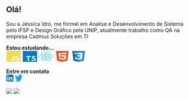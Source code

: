 ## Olá! 
<p> Sou a Jéssica Idro, me formei em Analise e Desenvolvimento de Sistema pelo IFSP e Design Gráfico pela UNIP, atualmente trabalho como QA na empresa Cadmus Soluções em TI
</p>
<div style="display: inline_block">
	<b>Estou estudando...</b>
	<br>
	<img align="center" height="30" width="40" src="https://raw.githubusercontent.com/devicons/devicon/master/icons/javascript/javascript-plain.svg">
	<img align="center" height="30" width="40" src="https://raw.githubusercontent.com/devicons/devicon/master/icons/typescript/typescript-plain.svg">
	<img align="center" height="30" width="40" src="https://raw.githubusercontent.com/devicons/devicon/master/icons/react/react-original.svg">
	<img align="center" height="30" width="40" src="https://raw.githubusercontent.com/devicons/devicon/master/icons/html5/html5-original.svg">
	<img align="center" height="30" width="40" src="https://raw.githubusercontent.com/devicons/devicon/master/icons/css3/css3-original.svg">
	<br><br>
<div>
<div style="display: inline_block">
	<b>Entre em contato </b>
	<br>
	<a href="https://www.linkedin.com/in/j%C3%A9ssica-idro-15862513b/"> <img align="center" height="20" width="20" src="https://raw.githubusercontent.com/devicons/devicon/00f02ef57fb7601fd1ddcc2fe6fe670fef3ae3e4/icons/linkedin/linkedin-original.svg"></a>
	<a href="https://twitter.com/jessicaidro"> <img align="center" height="20" width="20" src="https://raw.githubusercontent.com/devicons/devicon/00f02ef57fb7601fd1ddcc2fe6fe670fef3ae3e4/icons/twitter/twitter-original.svg"></a>
	<br><br>
</div>

<div>
  <img height="180em" src="https://github-readme-stats.vercel.app/api?username=jessicaidro&show_icons=true&theme=dracula&include_all_commits=true&count_private=true"/>
  <img height="180em" src="https://github-readme-stats.vercel.app/api/top-langs/?username=jessicaidro&layout=compact&langs_count=7&theme=dracula"/>
</div>

  

